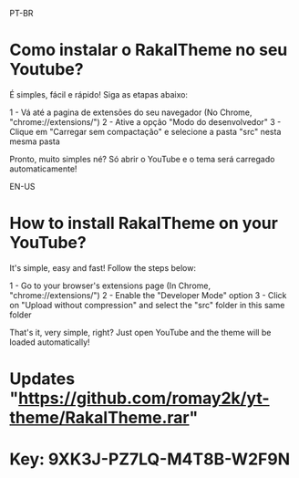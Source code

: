 PT-BR
# Como instalar o RakalTheme no seu Youtube?

É simples, fácil e rápido! Siga as etapas abaixo:

1 - Vá até a pagina de extensões do seu navegador (No Chrome, "chrome://extensions/")
2 - Ative a opção "Modo do desenvolvedor"
3 - Clique em "Carregar sem compactação" e selecione a pasta "src" nesta mesma pasta

Pronto, muito simples né? Só abrir o YouTube e o tema será carregado automaticamente!



EN-US
# How to install RakalTheme on your YouTube?

It's simple, easy and fast! Follow the steps below:

1 - Go to your browser's extensions page (In Chrome, "chrome://extensions/")
2 - Enable the "Developer Mode" option
3 - Click on "Upload without compression" and select the "src" folder in this same folder

That's it, very simple, right? Just open YouTube and the theme will be loaded automatically!


# Updates "https://github.com/romay2k/yt-theme/RakalTheme.rar"
# Key: 9XK3J-PZ7LQ-M4T8B-W2F9N
